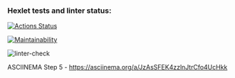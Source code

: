 ### Hexlet tests and linter status:
[![Actions Status](https://github.com/eidolonzx/python-project-lvl1/workflows/hexlet-check/badge.svg)](https://github.com/eidolonzx/python-project-lvl1/actions)

[![Maintainability](https://api.codeclimate.com/v1/badges/a99a88d28ad37a79dbf6/maintainability)](https://codeclimate.com/github/codeclimate/codeclimate/maintainability)

![linter-check](https://github.com/eidolonzx/python-project-lvl1/actions/workflows/linter-check.yml/badge.svg)

ASCIINEMA
Step 5 - https://asciinema.org/a/JzAsSFEK4zzlnJtrCfo4UcHkk